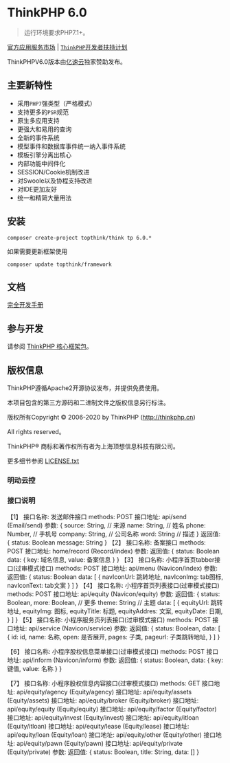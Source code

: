 ThinkPHP 6.0
===============

> 运行环境要求PHP7.1+。

[官方应用服务市场](https://www.thinkphp.cn/service) | [`ThinkPHP`开发者扶持计划](https://sites.thinkphp.cn/1782366)

ThinkPHPV6.0版本由[亿速云](https://www.yisu.com/)独家赞助发布。

## 主要新特性

* 采用`PHP7`强类型（严格模式）
* 支持更多的`PSR`规范
* 原生多应用支持
* 更强大和易用的查询
* 全新的事件系统
* 模型事件和数据库事件统一纳入事件系统
* 模板引擎分离出核心
* 内部功能中间件化
* SESSION/Cookie机制改进
* 对Swoole以及协程支持改进
* 对IDE更加友好
* 统一和精简大量用法

## 安装

~~~
composer create-project topthink/think tp 6.0.*
~~~

如果需要更新框架使用
~~~
composer update topthink/framework
~~~

## 文档

[完全开发手册](https://www.kancloud.cn/manual/thinkphp6_0/content)

## 参与开发

请参阅 [ThinkPHP 核心框架包](https://github.com/top-think/framework)。

## 版权信息

ThinkPHP遵循Apache2开源协议发布，并提供免费使用。

本项目包含的第三方源码和二进制文件之版权信息另行标注。

版权所有Copyright © 2006-2020 by ThinkPHP (http://thinkphp.cn)

All rights reserved。

ThinkPHP® 商标和著作权所有者为上海顶想信息科技有限公司。

更多细节参阅 [LICENSE.txt](LICENSE.txt)


### 明动云控


### 接口说明
【1】
接口名称: 发送邮件接口
methods: POST
接口地址: api/send (Email/send)
参数:
{
    source: String,  // 来源
    name: String,    // 姓名
    phone: Number,   // 手机号
    company: String, // 公司名称
    word: String     // 描述
}
返回值:
{
    status: Boolean
    message: String
}
【2】
接口名称: 备案接口
methods: POST
接口地址: home/record (Record/index)
参数:
返回值:
{
    status: Boolean
    data: {
        key: 域名信息,
        value: 备案信息
    }
}
【3】
接口名称: 小程序首页tabber接口(过审模式接口)
methods: POST
接口地址: api/menu (Navicon/index)
参数:
返回值:
{
    status: Boolean
    data: [
        {
            navIconUrl: 跳转地址,
            navIconImg: tab图标,
            navIconText: tab文案
        }
    ]
}
【4】
接口名称: 小程序首页列表接口(过审模式接口)
methods: POST
接口地址: api/equity (Navicon/equity)
参数:
返回值:
{
    status: Boolean,
    more: Boolean, // 更多
    theme: String  // 主题
    data: [
        {
            equityUrl: 跳转地址,
            equityImg: 图标,
            equityTitle: 标题,
            equityAddres: 文案,
            equityDate: 日期,
        }
    ]
}
【5】
接口名称: 小程序服务页列表接口(过审模式接口)
methods: POST
接口地址: api/service (Navicon/service)
参数:
返回值:
{
    status: Boolean,
    data: [
        {
            id: id,
            name: 名称,
            open: 是否展开,
            pages: 子类,
            pageurl: 子类跳转地址,
        }
    ]
}

【6】
接口名称: 小程序股权信息菜单接口(过审模式接口)
methods: POST
接口地址: api/inform (Navicon/inform)
参数:
返回值:
{
    status: Boolean,
    data: {
        key: 键值,
        value: 名称
    }
}

【7】
接口名称: 小程序股权信息内容接口(过审模式接口)
methods: GET
接口地址: api/equity/agency  (Equity/agency)
接口地址: api/equity/assets  (Equity/assets)
接口地址: api/equity/broker  (Equity/broker)
接口地址: api/equity/equity  (Equity/equity)
接口地址: api/equity/factor  (Equity/factor)
接口地址: api/equity/invest  (Equity/invest)
接口地址: api/equity/itloan  (Equity/itloan)
接口地址: api/equity/lease   (Equity/lease)
接口地址: api/equity/loan    (Equity/loan)
接口地址: api/equity/other   (Equity/other)
接口地址: api/equity/pawn    (Equity/pawn)
接口地址: api/equity/private (Equity/private)
参数:
返回值:
{
    status: Boolean,
    title: String,
    data: []
}



